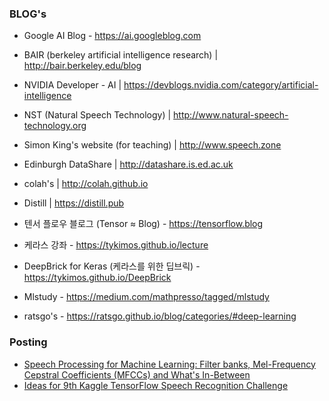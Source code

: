 ### BLOG's
* Google AI Blog - https://ai.googleblog.com 
* BAIR (berkeley artificial intelligence research) | http://bair.berkeley.edu/blog
* NVIDIA Developer - AI | https://devblogs.nvidia.com/category/artificial-intelligence
* NST (Natural Speech Technology) | http://www.natural-speech-technology.org
* Simon King's website (for teaching) | http://www.speech.zone 
* Edinburgh DataShare | http://datashare.is.ed.ac.uk
* colah's | http://colah.github.io 
* Distill | https://distill.pub 

* 텐서 플로우 블로그 (Tensor ≈ Blog) - https://tensorflow.blog
* 케라스 강좌 - https://tykimos.github.io/lecture 
* DeepBrick for Keras (케라스를 위한 딥브릭) - https://tykimos.github.io/DeepBrick
* Mlstudy - https://medium.com/mathpresso/tagged/mlstudy
* ratsgo's - https://ratsgo.github.io/blog/categories/#deep-learning


### Posting
* [Speech Processing for Machine Learning: Filter banks, Mel-Frequency Cepstral Coefficients (MFCCs) and What's In-Between]( http://haythamfayek.com/2016/04/21/speech-processing-for-machine-learning.html)
* [Ideas for 9th Kaggle TensorFlow Speech Recognition Challenge](http://openresearch.ai/t/ideas-for-9th-kaggle-tensorflow-speech-recognition-challenge/105)


